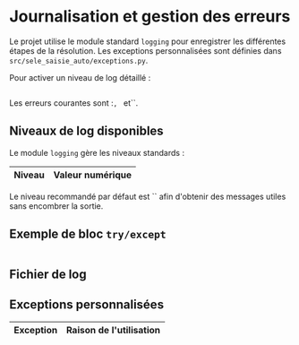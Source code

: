 # Journalisation et gestion des erreurs

Le projet utilise le module standard `logging` pour enregistrer les différentes
étapes de la résolution. Les exceptions personnalisées sont définies dans
`src/sele_saisie_auto/exceptions.py`.

Pour activer un niveau de log détaillé :

```python

```

Les erreurs courantes sont :``, `` et``.

## Niveaux de log disponibles

Le module `logging` gère les niveaux standards :

| Niveau    | Valeur numérique |
| --------- | ---------------- |


Le niveau recommandé par défaut est `` afin d'obtenir des messages utiles
sans encombrer la sortie.

## Exemple de bloc `try/except`

```python

```

## Fichier de log
## Exceptions personnalisées
| Exception                     | Raison de l'utilisation                                   |
| ----------------------------- | --------------------------------------------------------- |

